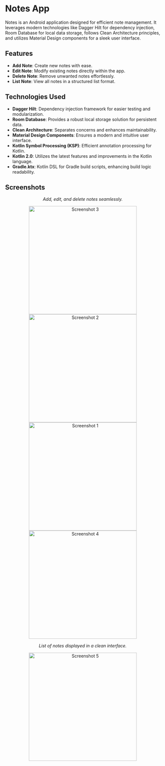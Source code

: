 # Notes App

Notes is an Android application designed for efficient note management. It leverages modern
technologies like Dagger Hilt for dependency injection, Room Database for local data storage,
follows Clean Architecture principles, and utilizes Material Design components for a sleek user
interface.

## Features

- **Add Note**: Create new notes with ease.
- **Edit Note**: Modify existing notes directly within the app.
- **Delete Note**: Remove unwanted notes effortlessly.
- **List Note**: View all notes in a structured list format.

## Technologies Used

- **Dagger Hilt**: Dependency injection framework for easier testing and modularization.
- **Room Database**: Provides a robust local storage solution for persistent data.
- **Clean Architecture**: Separates concerns and enhances maintainability.
- **Material Design Components**: Ensures a modern and intuitive user interface.
- **Kotlin Symbol Processing (KSP)**: Efficient annotation processing for Kotlin.
- **Kotlin 2.0**: Utilizes the latest features and improvements in the Kotlin language.
- **Gradle.ktx**: Kotlin DSL for Gradle build scripts, enhancing build logic readability.

## Screenshots

<div align="center"> 
<p><em>Add, edit, and delete notes seamlessly.</em></p>
    <img src="app/img_4.png" alt="Screenshot 3" width="350"/>
    <img src="app/img_3.png" alt="Screenshot 2" width="350"/>
    <img src="app/img_2.png" alt="Screenshot 1" width="350"/>
    <img src="app/img_5.png" alt="Screenshot 4" width="350"/>

<p><em>List of notes displayed in a clean interface.</em></p>
  <img src="app/img_1.png" alt="Screenshot 5" width="350"/>
</div>

